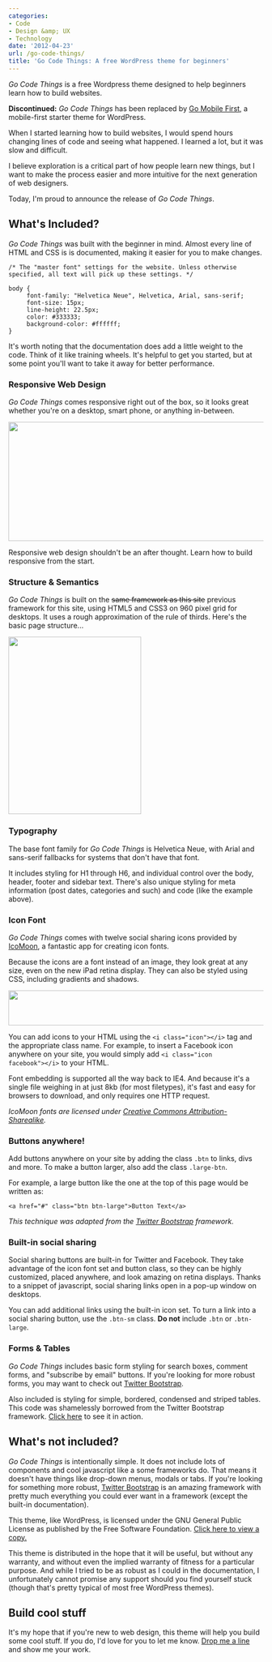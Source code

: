 ```yaml
---
categories:
- Code
- Design &amp; UX
- Technology
date: '2012-04-23'
url: /go-code-things/
title: 'Go Code Things: A free WordPress theme for beginners'
---
```


<div class="callout"><p class="tall"><em>Go Code Things</em> is a free Wordpress theme designed to help beginners learn how to build websites.</p>

<strong>Discontinued:</strong> <em>Go Code Things</em> has been replaced by <a href="https://gomakethings.com/go-mobile-first/">Go Mobile First</a>, a mobile-first starter theme for WordPress.</div>

When I started learning how to build websites, I would spend hours changing lines of code and seeing what happened. I learned a lot, but it was slow and difficult.

I believe exploration is a critical part of how people learn new things, but I want to make the process easier and more intuitive for the next generation of web designers.

Today, I'm proud to announce the release of <em>Go Code Things</em>.
<!--more-->
<h2>What's Included?</h2>

<em>Go Code Things</em> was built with the beginner in mind. Almost every line of HTML and CSS is is documented, making it easier for you to make changes.

<pre><code class="language-css">/* The "master font" settings for the website. Unless otherwise specified, all text will pick up these settings. */

body {
     font-family: "Helvetica Neue", Helvetica, Arial, sans-serif;
     font-size: 15px;
     line-height: 22.5px;
     color: #333333;
     background-color: #ffffff;
}</code></pre>

It's worth noting that the documentation does add a little weight to the code. Think of it like training wheels. It's helpful to get you started, but at some point you'll want to take it away for better performance.

<h3>Responsive Web Design</h3>

<em>Go Code Things</em> comes responsive right out of the box, so it looks great whether you're on a desktop, smart phone, or anything in-between.

<img src="https://gomakethings.com/wp-content/uploads/2012/04/responsive.png" alt="" title="responsive" width="560" height="235" class="aligncenter size-full wp-image-2268" />

Responsive web design shouldn't be an after thought. Learn how to build responsive from the start.

<h3>Structure & Semantics</h3>

<em>Go Code Things</em> is built on the <del datetime="2012-08-30T17:44:52+00:00">same framework as this site</del> previous framework for this site, using HTML5 and CSS3 on 960 pixel grid for desktops. It uses a rough approximation of the rule of thirds. Here's the basic page structure...

<a href="https://gomakethings.com/wp-content/uploads/2012/04/semantic-structure.png"><img src="https://gomakethings.com/wp-content/uploads/2012/04/semantic-structure.png" alt="" title="semantic-structure" width="262" height="350" class="size-medium wp-image-2248" /></a>

<h3>Typography</h3>

The base font family for <em>Go Code Things</em> is Helvetica Neue, with Arial and sans-serif fallbacks for systems that don't have that font.

It includes styling for H1 through H6, and individual control over the body, header, footer and sidebar text. There's also unique styling for meta information (post dates, categories and such) and code (like the example above).

<h3>Icon Font</h3>

<em>Go Code Things</em> comes with twelve social sharing icons provided by <a href="http://keyamoon.com/icomoon/">IcoMoon</a>, a fantastic app for creating icon fonts.

Because the icons are a font instead of an image, they look great at any size, even on the new iPad retina display. They can also be styled using CSS, including gradients and shadows.

<img src="https://gomakethings.com/wp-content/uploads/2012/04/social-icons.png" alt="" title="social-icons" width="560" height="69" class="aligncenter size-full wp-image-2270" />

You can add icons to your HTML using the <code class="language-markup">&lt;i class="icon"&gt;&lt;/i&gt;</code> tag and the appropriate class name. For example, to insert a Facebook icon anywhere on your site, you would simply add <code class="language-markup">&lt;i class="icon facebook"&gt;&lt;/i&gt;</code> to your HTML.

Font embedding is supported all the way back to IE4. And because it's a single file weighing in at just 8kb (for most filetypes), it's fast and easy for browsers to download, and only requires one HTTP request.

<em>IcoMoon fonts are licensed under <a href="http://creativecommons.org/licenses/by-sa/3.0/">Creative Commons Attribution-Sharealike</a>.</em>

<h3>Buttons anywhere!</h3>

Add buttons anywhere on your site by adding the class <code class="language-css">.btn</code> to links, divs and more. To make a button larger, also add the class <code class="language-css">.large-btn</code>.

For example, a large button like the one at the top of this page would be written as:

<pre><code class="language-markup">&lt;a href="#" class="btn btn-large"&gt;Button Text&lt;/a&gt;</code></pre>

<em>This technique was adapted from the <a href="http://twitter.github.com/bootstrap/">Twitter Bootstrap</a> framework.</em>

<h3>Built-in social sharing</h3>

Social sharing buttons are built-in for Twitter and Facebook. They take advantage of the icon font set and button class, so they can be highly customized, placed anywhere, and look amazing on retina displays. Thanks to a snippet of javascript, social sharing links open in a pop-up window on desktops.

You can add additional links using the built-in icon set. To turn a link into a social sharing button, use the <code class="language-css">.btn-sm</code> class. <strong>Do not</strong> include <code class="language-css">.btn</code> or <code class="language-css">.btn-large</code>.

<h3>Forms & Tables</h3>

<em>Go Code Things</em> includes basic form styling for search boxes, comment forms, and "subscribe by email" buttons. If you're looking for more robust forms, you may want to check out <a href="http://twitter.github.com/bootstrap/">Twitter Bootstrap</a>.

Also included is styling for simple, bordered, condensed and striped tables. This code was shamelessly borrowed from the Twitter Bootstrap framework. <a href="http://twitter.github.com/bootstrap/base-css.html#tables">Click here</a> to see it in action.

<h2>What's not included?</h2>

<em>Go Code Things</em> is intentionally simple. It does not include lots of components and cool javascript like a some frameworks do. That means it doesn't have things like drop-down menus, modals or tabs. If you're looking for something more robust, <a href="http://twitter.github.com/bootstrap/">Twitter Bootstrap</a> is an amazing framework with pretty much everything you could ever want in a framework (except the built-in documentation).

This theme, like WordPress, is licensed under the GNU General Public License as published by the Free Software Foundation. <a href="http://www.gnu.org/licenses/">Click here to view a copy.</a>

This theme is distributed in the hope that it will be useful, but without any warranty, and without even the implied warranty of fitness for a particular purpose. And while I tried to be as robust as I could in the documentation, I unfortunately cannot promise any support should you find yourself stuck (though that's pretty typical of most free WordPress themes).

<h2>Build cool stuff</h2>

It's my hope that if you're new to web design, this theme will help you build some cool stuff. If you do, I'd love for you to let me know. <a href="https://gomakethings.com/contact/">Drop me a line</a> and show me your work.